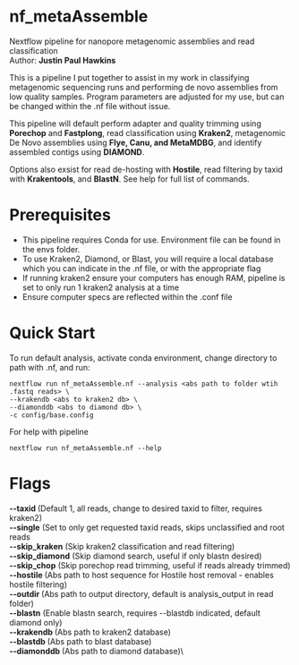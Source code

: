 # nf_metaAssemble
Nextflow pipeline for nanopore metagenomic assemblies and read classification\
Author: **Justin Paul Hawkins**

This is a pipeline I put together to assist in my work in classifying metagenomic sequencing runs and performing de novo assemblies from low quality samples. Program parameters are adjusted for my use, but can be changed within the .nf file without issue.

This pipeline will default perform adapter and quality trimming using **Porechop** and **Fastplong**, read classification using **Kraken2**, metagenomic De Novo assemblies using **Flye, Canu, and MetaMDBG**, and identify assembled contigs using **DIAMOND**.

Options also exsist for read de-hosting with **Hostile**, read filtering by taxid with **Krakentools**, and **BlastN**. See help for full list of commands.

# Prerequisites
- This pipeline requires Conda for use. Environment file can be found in the envs folder.
- To use Kraken2, Diamond, or Blast, you will require a local database which you can indicate in the .nf file, or with the appropriate flag
- If running kraken2 ensure your computers has enough RAM, pipeline is set to only run 1 kraken2 analysis at a time
- Ensure computer specs are reflected within the .conf file

# Quick Start
To run default analysis, activate conda environment, change directory to path with .nf, and run:
```
nextflow run nf_metaAssemble.nf --analysis <abs path to folder wtih .fastq reads> \
--krakendb <abs to kraken2 db> \
--diamonddb <abs to diamond db> \
-c config/base.config
```
For help with pipeline
```
nextflow run nf_metaAssemble.nf --help
```

# Flags
**--taxid <taxid>**        (Default 1, all reads, change to desired taxid to filter, requires kraken2)\
**--single**               (Set to only get requested taxid reads, skips unclassified and root reads\
**--skip_kraken**         (Skip kraken2 classification and read filtering)\
**--skip_diamond**         (Skip diamond search, useful if only blastn desired)\
**--skip_chop**           (Skip porechop read trimming, useful if reads already trimmed)\
**--hostile <abs path>**   (Abs path to host sequence for Hostile host removal - enables hostile filtering)\
**--outdir <abs path>**     (Abs path to output directory, default is analysis_output in read folder)\
**--blastn**             (Enable blastn search, requires --blastdb indicated, default diamond only)\
**--krakendb <abs path>**  (Abs path to kraken2 database)\
**--blastdb <abs path>**   (Abs path to blast database)\
**--diamonddb <abs path>** (Abs path to diamond database)\
